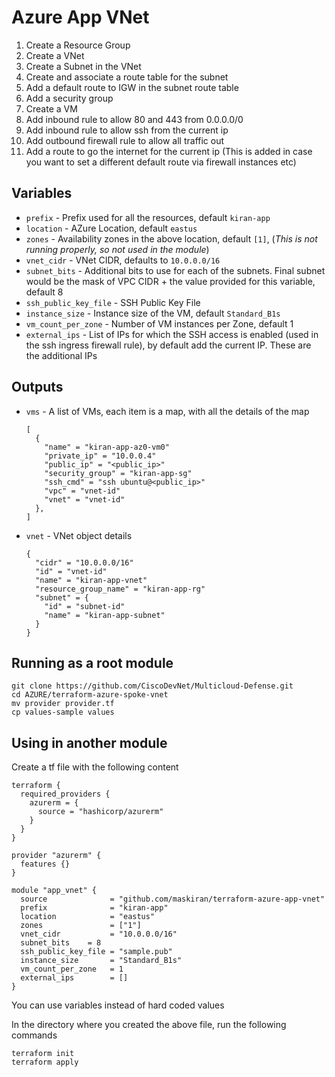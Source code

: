 # Azure App VNet

1. Create a Resource Group
1. Create a VNet
1. Create a Subnet in the VNet
1. Create and associate a route table for the subnet
1. Add a default route to IGW in the subnet route table
1. Add a security group
1. Create a VM
1. Add inbound rule to allow 80 and 443 from 0.0.0.0/0
1. Add inbound rule to allow ssh from the current ip
1. Add outbound firewall rule to allow all traffic out
1. Add a route to go the internet for the current ip (This is added in case you want to set a different default route via firewall instances etc)

## Variables

* `prefix` - Prefix used for all the resources, default `kiran-app`
* `location` - AZure Location, default `eastus`
* `zones` - Availability zones in the above location, default `[1]`, (*This is not running properly, so not used in the module*)
* `vnet_cidr` - VNet CIDR, defaults to `10.0.0.0/16`
* `subnet_bits` - Additional bits to use for each of the subnets. Final subnet would be the mask of VPC CIDR + the value provided for this variable, default 8
* `ssh_public_key_file` - SSH Public Key File
* `instance_size` - Instance size of the VM, default `Standard_B1s`
* `vm_count_per_zone` - Number of VM instances per Zone, default 1
* `external_ips` - List of IPs for which the SSH access is enabled (used in the ssh ingress firewall rule), by default add the current IP. These are the additional IPs

## Outputs

* `vms` - A list of VMs, each item is a map, with all the details of the map
  ```
  [
    {
      "name" = "kiran-app-az0-vm0"
      "private_ip" = "10.0.0.4"
      "public_ip" = "<public_ip>"
      "security_group" = "kiran-app-sg"
      "ssh_cmd" = "ssh ubuntu@<public_ip>"
      "vpc" = "vnet-id"
      "vnet" = "vnet-id"
    },
  ]
  ```
* `vnet` - VNet object details
  ```
  {
    "cidr" = "10.0.0.0/16"
    "id" = "vnet-id"
    "name" = "kiran-app-vnet"
    "resource_group_name" = "kiran-app-rg"
    "subnet" = {
      "id" = "subnet-id"
      "name" = "kiran-app-subnet"
    }
  }
  ```

## Running as a root module

```
git clone https://github.com/CiscoDevNet/Multicloud-Defense.git
cd AZURE/terraform-azure-spoke-vnet
mv provider provider.tf
cp values-sample values
```

## Using in another module

Create a tf file with the following content

```hcl
terraform {
  required_providers {
    azurerm = {
      source = "hashicorp/azurerm"
    }
  }
}

provider "azurerm" {
  features {}
}

module "app_vnet" {
  source              = "github.com/maskiran/terraform-azure-app-vnet"
  prefix              = "kiran-app"
  location            = "eastus"
  zones               = ["1"]
  vnet_cidr           = "10.0.0.0/16"
  subnet_bits    = 8
  ssh_public_key_file = "sample.pub"
  instance_size       = "Standard_B1s"
  vm_count_per_zone   = 1
  external_ips        = []
}
```

You can use variables instead of hard coded values

In the directory where you created the above file, run the following commands

```
terraform init
terraform apply
```
